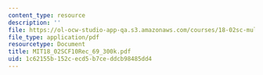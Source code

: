```yaml
---
content_type: resource
description: ''
file: https://ol-ocw-studio-app-qa.s3.amazonaws.com/courses/18-02sc-multivariable-calculus-fall-2010/1c62155b152cecd5b7ceddcb98485dd4_MIT18_02SCF10Rec_69_300k.pdf
file_type: application/pdf
resourcetype: Document
title: MIT18_02SCF10Rec_69_300k.pdf
uid: 1c62155b-152c-ecd5-b7ce-ddcb98485dd4
---
```

